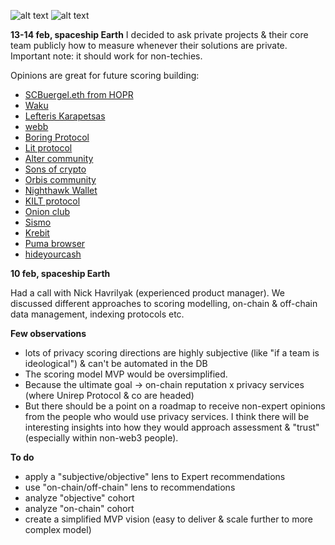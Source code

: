 ![alt text](https://github.com/Msiusko/web3privacy/blob/main/Web3privacynowplatform/Staticobjects/Screenshot%202023-02-10%20at%2015.46.03.png?raw=true)
![alt text](https://github.com/Msiusko/web3privacy/blob/main/Web3privacynowplatform/Staticobjects/Screenshot%202023-02-10%20at%2015.43.36.png?raw=true)

**13-14 feb, spaceship Earth**
I decided to ask private projects & their core team publicly how to measure whenever their solutions are private. Important note: it should work for non-techies.

Opinions are great for future scoring building:

- [SCBuergel.eth from HOPR](https://twitter.com/SCBuergel/status/1625424568314654723)
- [Waku](https://twitter.com/waku_org/status/1625276654624075778)
- [Lefteris Karapetsas](https://twitter.com/LefterisJP/status/1625269056365363200)
- [webb](https://twitter.com/webbprotocol/status/1625332620942008320)
- [Boring Protocol](https://twitter.com/BoringProtocol/status/1625322766462500864)
- [Lit protocol](https://twitter.com/LitProtocol/status/1625322308821811203)
- [Alter community](https://twitter.com/AnewbiZ007/status/1625278499606106112)
- [Sons of crypto](https://twitter.com/web3d3v/status/1625476576811839496)
- [Orbis community](https://twitter.com/BaptisteGreve/status/1625475768946946049)
- [Nighthawk Wallet](https://twitter.com/aiyadt/status/1625484422936989697)
- [KILT protocol](https://twitter.com/ingoruebe/status/1625500194816266240)
- [Onion club](https://twitter.com/onionclub_io/status/1625501848189939719)
- [Sismo](https://twitter.com/dhadrien_/status/1625488518696022019)
- [Krebit](https://twitter.com/KrebitID/status/1625508542391234565)
- [Puma browser](https://twitter.com/PumaBrowser/status/1625506944613249029)
- [hideyourcash](https://twitter.com/hideyourcash/status/1625509914805239808)

**10 feb, spaceship Earth**

Had a call with Nick Havrilyak (experienced product manager). We discussed different approaches to scoring modelling, on-chain & off-chain data management, indexing protocols etc.

**Few observations**
- lots of privacy scoring directions are highly subjective (like "if a team is ideological") & can't be automated in the DB
- The scoring model MVP would be oversimplified.
- Because the ultimate goal -> on-chain reputation x privacy services (where Unirep Protocol & co are headed)
- But there should be a point on a roadmap to receive non-expert opinions from the people who would use privacy services. I think there will be interesting insights into how they would approach assessment & "trust" (especially within non-web3 people).

**To do**
- apply a "subjective/objective" lens to Expert recommendations
- use "on-chain/off-chain" lens to recommendations
- analyze "objective" cohort
- analyze "on-chain" cohort
- create a simplified MVP vision (easy to deliver & scale further to more complex model)
